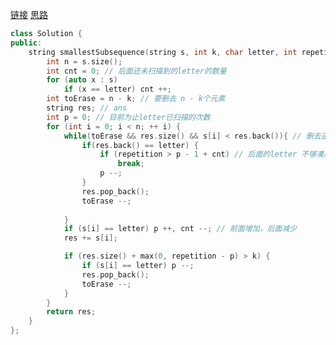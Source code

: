[链接](https://leetcode-cn.com/problems/smallest-k-length-subsequence-with-occurrences-of-a-letter/)
[思路](https://leetcode-cn.com/problems/smallest-k-length-subsequence-with-occurrences-of-a-letter/solution/dan-diao-zhan-si-lu-zhu-bu-fen-xi-zhu-sh-g0zs/)
```c++
class Solution {
public:
    string smallestSubsequence(string s, int k, char letter, int repetition) {
        int n = s.size();
        int cnt = 0; // 后面还未扫描到的letter的数量
        for (auto x : s)
            if (x == letter) cnt ++;
        int toErase = n - k; // 要删去 n - k个元素
        string res; // ans
        int p = 0; // 目前为止letter已扫描的次数
        for (int i = 0; i < n; ++ i) {
            while(toErase && res.size() && s[i] < res.back()){ // 删去逆序的字母
                if(res.back() == letter) {
                    if (repetition > p - 1 + cnt) // 后面的letter 不够凑成repetition 个letter
                        break;
                    p --;
                }
                res.pop_back();
                toErase --;
                
            }
            if (s[i] == letter) p ++, cnt --; // 前面增加，后面减少
            res += s[i];

            if (res.size() + max(0, repetition - p) > k) {
                if (s[i] == letter) p --;
                res.pop_back();
                toErase --;
            }
        }
        return res;
    }
};
```
